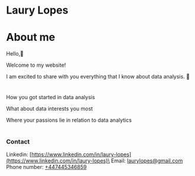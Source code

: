 # Laury Lopes
# About me
Hello,👋  

Welcome to my website! 

I am excited to share with you everything that I know about data analysis. 🧚 

#
How you got started in data analysis

What about data interests you most

Where your passions lie in relation to data analytics
#
### Contact
Linkedin: [https://www.linkedin.com/in/laury-lopes](https://www.linkedin.com/in/laury-lopes)\
Email: [laurylopes@gmail.com](laurylopes@gmail.com)\
Phone number: [+447445346859](tel:0447445346859)
